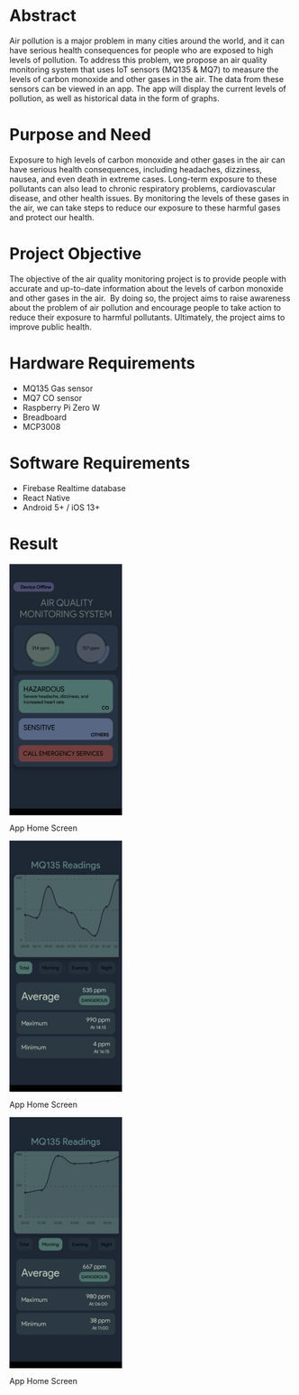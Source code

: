 # Abstract

Air pollution is a major problem in many cities around the world, and it can have serious health consequences for people who are exposed to high levels of pollution. To address this problem, we propose an air quality monitoring system that uses IoT sensors (MQ135 & MQ7) to measure the levels of carbon monoxide and other gases in the air. The data from these sensors can be viewed in an app. The app will display the current levels of pollution, as well as historical data in the form of graphs.

# Purpose and Need

Exposure to high levels of carbon monoxide and other gases in the air can have serious health consequences, including headaches, dizziness, nausea, and even death in extreme cases. Long-term exposure to these pollutants can also lead to chronic respiratory problems, cardiovascular disease, and other health issues. By monitoring the levels of these gases in the air, we can take steps to reduce our exposure to these harmful gases and protect our health.

# Project Objective

The objective of the air quality monitoring project is to provide people with accurate and up-to-date information about the levels of carbon monoxide and other gases in the air.  By doing so, the project aims to raise awareness about the problem of air pollution and encourage people to take action to reduce their exposure to harmful pollutants. Ultimately, the project aims to improve public health.

# Hardware Requirements

- MQ135 Gas sensor
- MQ7 CO sensor
- Raspberry Pi Zero W
- Breadboard
- MCP3008

# Software Requirements

- Firebase Realtime database
- React Native
- Android 5+ / iOS 13+

# Result

<div style="display: flex; justify-content : space-between; align-items : center;">
  <div style="display: flex; flex-direction: column;">
    <img src="Home.png" alt="Image 1" width="200px" />
    <p> App Home Screen
  <div>
  <div style="display: flex; flex-direction: column;">
   <img src="1.png" alt="Image 1" width="200px" />
    <p> App Home Screen
  <div>
  <div style="display: flex; flex-direction: column;">
     <img src="2.png" alt="Image 1" width="200px" />
      <p> App Home Screen
  <div>
</div>

